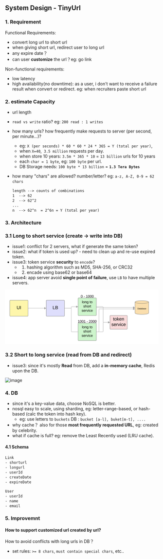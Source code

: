 ## System Design - TinyUrl

### 1. Requirement

Functional Requirements:

- convert long url to short url
- when giving short url, redirect user to long url
- any expire date？
- can user **customize** the url？eg: go link

Non-functional requirements:

- low latency
- high availability(no downtime): as a user, i don't want to receive a failure result when convert or redirect. eg: when recruiters paste short url

### 2. estimate Capacity

- url length
- `read vs write` ratio? eg: `200 read : 1 writes`
- how many urls? how frequently make requests to server (per second, per minute...)?

  - eg: `X (per seconds) * 60 * 60 * 24 * 365 = Y (total per year)`,
  - when `X=40`,` 3.5 million` requests per day.
  - when store 10 years: `3.5m * 365 * 10` = `13 billion` urls for 10 years
  - each `char = 1 byte`, eg: `100 byte` per url.
  - DB Storage needs: `100 byte * 13 billion` = **`1.3 Tera Bytes`**

- how many "chars" are allowed? number/letter? eg: `a-z, A-Z, 0-9 = 62 chars`
  ```
  length --> counts of combinations
  1  --> 62
  2  --> 62^2
  ...
  n  --> 62^n  = 2^6n = Y (total per year)
  ```

### 3. Architecture

### 3.1 Long to short service (create -> write into DB)

- issue1: conflict for 2 servers, what if generate the same token?
- issue2: what if token is used up? - need to clean up and re-use expired token.
- issue3: token service **security** to `encode`?
  - 1. hashing algorithm such as MD5, SHA-256, or CRC32
  - 2. encade using base62 or base64
- issue4: app server avoid **single point of failure**, use `LB` to have multiple servers.

![image](../assets/tinyurl_architecture_01.png ":size=840")

### 3.2 Short to long service (read from DB and redirect)

- issue3: since it's mostly **Read** from DB, add a **in-memory cache**, Redis upon the DB.

![image](../assets/tinyurl_architecture_02.png ":size=820")

### 4. DB

- since it's a key-value data, choose NoSQL is better.
- nosql easy to scale, using sharding, eg: letter-range-based, or hash-based (calc the token into hash key).
  - eg: use letters to `buckets` DB : `bucket [a-l], buket[m-t], ....`
- why cache？ also for those **most frequently requested URL**, eg: created by celebrity.
- what if cache is full? eg: remove the Least Recently used (LRU cache).

#### 4.1 Schema

```
Link
- shorturl
- longurl
- userId
- createDate
- expireDate
```

```
User
- userId
- name
- email
```

### 5. Improvemnt

#### How to support customized url created by url?

How to avoid conflicts with long urls in DB？

- set rules: `>= 8 chars`, `must contain special chars`, etc..
